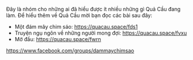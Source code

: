 Đây là nhóm cho những ai đã hiểu được ít nhiều những gì Quả Cầu đang làm. Để hiểu thêm về Quả Cầu mời bạn đọc các bài sau đây:
- Một đám mây chim sáo: https://quacau.space/fds1
- Truyện ngụ ngôn về những người mong đợi: https://quacau.space/fvxu
- Mở đầu: https://quacau.space/fwrn

https://www.facebook.com/groups/dammaychimsao